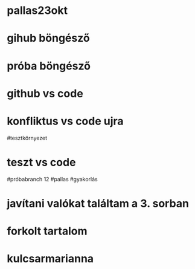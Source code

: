 # pallas23okt
# gihub böngésző
# próba böngésző
# github vs code
# konfliktus vs code ujra
#tesztkörnyezet
# teszt vs code
#próbabranch 12
#pallas
#gyakorlás
# javítani valókat találtam a 3. sorban
# forkolt tartalom 
# kulcsarmarianna
